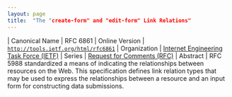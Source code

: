 ```yaml
---
layout: page
title:  "The "create-form" and "edit-form" Link Relations"
---
```


| Canonical Name | RFC 6861
| Online Version | [`http://tools.ietf.org/html/rfc6861`](http://tools.ietf.org/html/rfc6861)
| Organization | [Internet Engineering Task Force (IETF)](..)
| Series | [Request for Comments (RFC)](.)
| Abstract | RFC 5988 standardized a means of indicating the relationships between resources on the Web. This specification defines link relation types that may be used to express the relationships between a resource and an input form for constructing data submissions.